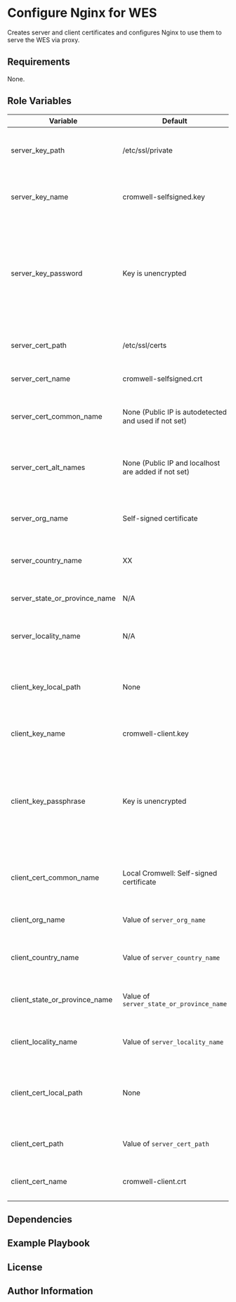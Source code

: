 Configure Nginx for WES
=========

Creates server and client certificates and configures Nginx to use them to serve the WES via proxy.

Requirements
------------

None.

Role Variables
--------------

| Variable | Default | Description |
|----------|---------|-------------|
| server_key_path | /etc/ssl/private | Path of private key for server SSL certificate. |
| server_key_name | cromwell-selfsigned.key | Name of private key for server SSL certificate. |
| server_key_password | Key is unencrypted | Passphrase to use to encrypt the server SSL private key. ***This should be encrypted using `ansible-vault` in production.*** |
| server_cert_path | /etc/ssl/certs | Path of server self-signed certificate. |
| server_cert_name | cromwell-selfsigned.crt | Name of the self-signed certificate. |
| server_cert_common_name | None (Public IP is autodetected and used if not set) | Common name for the self-signed certificate CSR |
| server_cert_alt_names | None (Public IP and localhost are added if not set) | List of alternate names to allow the certificate to be used for. |
| server_org_name | Self-signed certificate | Organization name to register on the certificate. |
| server_country_name | XX | Country code for self-signed certificate. |
| server_state_or_province_name | N/A | State or provice for self-signed certificate. |
| server_locality_name | N/A | Locality name for self-signed certificate. |
| client_key_local_path | None | Path on the control node of client private key. Playbook will fail unless set. |
| client_key_name | cromwell-client.key | Name of client private key. |
| client_key_passphrase | Key is unencrypted | Passphrase to use to encrypt the client private key. ***This should be encrypted using `ansible-vault` in production.*** |
| client_cert_common_name | Local Cromwell: Self-signed certificate | Common name for the client certificate CSR. |
| client_org_name | Value of `server_org_name` | Organization name for client certificate. |
| client_country_name | Value of `server_country_name` | Country name for client certificate. |
| client_state_or_province_name | Value of `server_state_or_province_name` | State or province name for client certificate. |
| client_locality_name | Value of `server_locality_name` | Locality name for client certificate. |
| client_cert_local_path | None | Path on the control node of the client certificate. Playbook will fail unless set. |
| client_cert_path | Value of `server_cert_path` | Path on the server of the client certificate. |
| client_cert_name | cromwell-client.crt | Name of the client self-signed certificate. |

Dependencies
------------

Example Playbook
----------------

License
-------

Author Information
------------------


